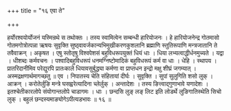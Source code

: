 +++
title = "१६ एवा ते"

+++

हर्योरश्वयोर्योजनं यस्मिन्रथे स तथोक्तः । तस्य स्वामित्वेन सम्बन्धी हारियोजनः । हे हारियोजनेन्द्र गोतमासो गोतमगोत्रोत्पन्ना ऋषयः सुवृक्ति सुष्ठ्वावर्जकान्यभिमुखीकरणकुशलानि ब्रह्माणि स्तुतिरूपाणि मन्त्रजातानि ते तवैवाक्रन् । अकृषत । एषु स्तोतृषु विश्वपेशसं बहुविधरूपयुक्तं धियं धाः । धिया लभ्यत्वाद्धीर्धनमुच्यते । यद्वा । धीशब्दः कर्मवचनः । पश्वादिबहुविधरूपं धनमग्निष्टोमादिकं बहुविधरूपं कर्म वा धाः । धेहि । स्थापय । प्रातरिदानीमिव परेद्युरपि प्रातःकाले धियावसुर्बुद्ध्या कर्मणा वा प्राप्तधन इन्द्रो मक्षु शीघ्रं जगम्यात् । अस्मद्रक्षणार्थमागच्छतु ॥ एव । निपातस्य चेति संहितायां दीर्घः । सुवृक्ति । सुपां सुलुगिति शसो लुक् । आक्रन् । करोतेर्लुङि मन्त्रे घसह्वरेत्यादिना च्लेर्लुक् । अन्तादेशः । तस्य ङित्त्वाद्गुणाभावे यणादेशः । इतश्चेतीकारलोपे संयोगान्तलोपे चाडागमः । धाः । छन्दसि लुङ् लङ् लिट इति लोडर्थे लुङिगातिस्थेति सिचो लुक् । बहुलं छन्दस्यमाङ्योगेऽपीत्यडभावः ॥ १६ ॥